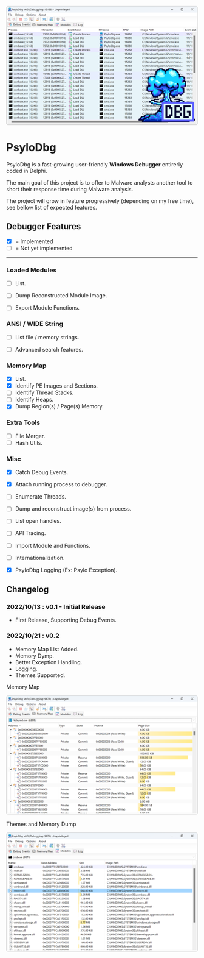 <p align="center">
<img src="Assets\sshot-1.png"/>
</p>

# PsyloDbg

PsyloDbg is a fast-growing user-friendly **Windows Debugger** entirerly coded in Delphi.

The main goal of this project is to offer to Malware analysts another tool to short their response time during Malware analysis.

The project will grow in feature progressively (depending on my free time), see bellow list of expected features.

## Debugger Features

- [x] = Implemented
- [ ] = Not yet implemented

---

### Loaded Modules

- [ ] List.
- [ ] Dump Reconstructed Module Image.
- [ ] Export Module Functions.


### ANSI / WIDE String

- [ ] List file / memory strings.
- [ ] Advanced search features.


### Memory Map

- [x] List.
- [x] Identify PE Images and Sections.
- [ ] Identify Thread Stacks.
- [ ] Identify Heaps.
- [x] Dump Region(s) / Page(s) Memory.

### Extra Tools

- [ ] File Merger.
- [ ] Hash Utils.

### Misc

- [x] Catch Debug Events.
- [x] Attach running process to debugger.
- [ ] Enumerate Threads.
- [ ] Dump and reconstruct image(s) from process.
- [ ] List open handles.
- [ ] API Tracing.
- [ ] Import Module and Functions.
- [ ] Internationalization.
- [x] PsyloDbg Logging (Ex: Psylo Exception).


## Changelog

### 2022/10/13 : v0.1 - Initial Release

- First Release, Supporting Debug Events.


### 2022/10/21 : v0.2

- Memory Map List Added.
- Memory Dymp.
- Better Exception Handling.
- Logging.
- Themes Supported.


Memory Map
<p align="center">
<img src="Assets\sshot-2.png"/>
</p>

Themes and Memory Dump
<p align="center">
<img src="Assets\sshot-3.png"/>
</p>

